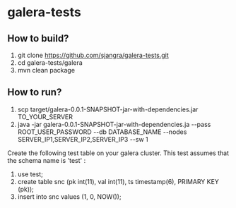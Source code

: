 # galera-tests

How to build?
----------------------------------------------
1. git clone https://github.com/sjangra/galera-tests.git
2. cd galera-tests/galera
3. mvn clean package

How to run?
----------------------------------------------

1. scp target/galera-0.0.1-SNAPSHOT-jar-with-dependencies.jar TO_YOUR_SERVER
2. java -jar galera-0.0.1-SNAPSHOT-jar-with-dependencies.ja --pass ROOT_USER_PASSWORD --db DATABASE_NAME --nodes SERVER_IP1,SERVER_IP2,SERVER_IP3  --sw 1

Create the following test table on your galera cluster. This test assumes that the schema name is 'test' :

1. use test;
2. create table snc (pk int(11), val int(11), ts timestamp(6), PRIMARY KEY (pk));
3. insert into snc values (1, 0, NOW());

